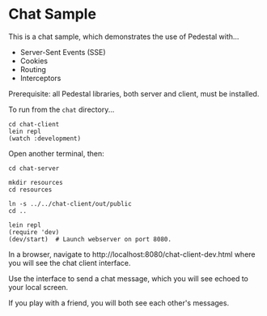 # Chat Sample

This is a chat sample, which demonstrates the use of Pedestal with...

- Server-Sent Events (SSE)
- Cookies
- Routing
- Interceptors

Prerequisite: all Pedestal libraries, both server and client, must be installed.

To run from the `chat` directory...

```
cd chat-client
lein repl
(watch :development)
```
Open another terminal, then:

```
cd chat-server

mkdir resources
cd resources

ln -s ../../chat-client/out/public
cd ..

lein repl
(require 'dev)
(dev/start)  # Launch webserver on port 8080.
```

In a browser, navigate to http://localhost:8080/chat-client-dev.html where you will see the chat client interface.

Use the interface to send a chat message, which you will see echoed to your local screen.

If you play with a friend, you will both see each other's messages.